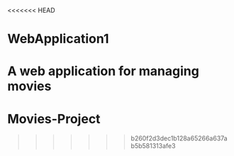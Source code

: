 <<<<<<< HEAD
# WebApplication1

A web application for managing movies
=======
# Movies-Project
>>>>>>> b260f2d3dec1b128a65266a637ab5b581313afe3
